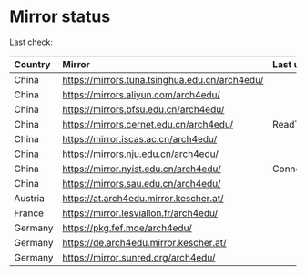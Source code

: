 <script src="./time.js"></script>
# Mirror status
Last check: <script type="text/javascript">localize(1747866248.900667);</script>

|Country|Mirror|Last update|
|:------|:-----|:----------|
|China|https://mirrors.tuna.tsinghua.edu.cn/arch4edu/|<script type="text/javascript">localize(1747809969);</script>|
|China|https://mirrors.aliyun.com/arch4edu/|<script type="text/javascript">localize(1747809969);</script>|
|China|https://mirrors.bfsu.edu.cn/arch4edu/|<script type="text/javascript">localize(1747809969);</script>|
|China|https://mirrors.cernet.edu.cn/arch4edu/|ReadTimeout|
|China|https://mirror.iscas.ac.cn/arch4edu/|<script type="text/javascript">localize(1747853321);</script>|
|China|https://mirrors.nju.edu.cn/arch4edu/|<script type="text/javascript">localize(1747809969);</script>|
|China|https://mirror.nyist.edu.cn/arch4edu/|ConnectionError|
|China|https://mirrors.sau.edu.cn/arch4edu/|<script type="text/javascript">localize(1731653531);</script>|
|Austria|https://at.arch4edu.mirror.kescher.at/|<script type="text/javascript">localize(1747809969);</script>|
|France|https://mirror.lesviallon.fr/arch4edu/|<script type="text/javascript">localize(1747809969);</script>|
|Germany|https://pkg.fef.moe/arch4edu/|<script type="text/javascript">localize(1747809969);</script>|
|Germany|https://de.arch4edu.mirror.kescher.at/|<script type="text/javascript">localize(1747809969);</script>|
|Germany|https://mirror.sunred.org/arch4edu/|<script type="text/javascript">localize(1747809969);</script>|

<script src="./tablefilter/tablefilter.js"></script>
<script src="./table.js"></script>